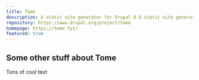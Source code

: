 ```yaml
---
title: Tome
description: A static site generator for Drupal 8 A static site generator for Drupal 8A static site generator for Drupal 8
repository: https://www.drupal.org/project/tome
homepage: https://tome.fyi/
featured: true
---
```


## Some other stuff about Tome

Tons of cool text